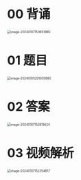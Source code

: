 # 00 背诵

<img src="https://cvp.oss-cn-shanghai.aliyuncs.com/picgo/202401071536205.png" alt="image-20240107153653882" style="zoom:50%;" />



# 01 题目

<img src="https://cvp.oss-cn-shanghai.aliyuncs.com/picgo/202401052010088.png" alt="image-20240105201035893" style="zoom:50%;" />



# 02 答案

<img src="https://cvp.oss-cn-shanghai.aliyuncs.com/picgo/202401071526758.png" alt="image-20240107152615624" style="zoom:50%;" />



# 03 视频解析

<img src="https://cvp.oss-cn-shanghai.aliyuncs.com/picgo/202401071523899.png" alt="image-20240107152354617" style="zoom:50%;" />





